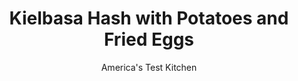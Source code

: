 ---
layout: ../../layouts/MarkdownPostLayout.astro
title: Kielbasa Hash with Potatoes and Fried Eggs
author: America's Test Kitchen
pubDate: 2023-03-15
description: "This crisp-crusted hash is destined to become a weeknight favorite."
image_url: https://res.cloudinary.com/hksqkdlah/image/upload/ar_1:1,c_fill,dpr_2.0,f_auto,fl_lossy.progressive.strip_profile,g_faces:auto,q_auto:low,w_344/SFS_KielbasaHashPotatoesFriedEggs_69_ybjdzs
tags: ["Main Courses","Weeknight"]
calories: 2718
protein: 34
carbohydrates: 37
fats: 
fiber: 6
ingredients: ["2 tablespoons, unsalted butter, divided","1 , onion, chopped fine","1 , green bell pepper, stemmed, seeded, and cut into ½-inch pieces","1 1/2 pounds, Yukon Gold potatoes, peeled, grated, and patted dry","1 pound, kielbasa sausage cut into ½-inch chunks","3/4 teaspoon, table salt","1/4 teaspoon, pepper","5 teaspoons, minced fresh sage, divided","8 , large eggs, divided"]
serves: 4
time: "30 minutes"
instructions: ["Melt 1 tablespoon butter in 12-inch nonstick skillet over medium-high heat. Add onion and bell pepper and cook until softened, about 4 minutes. Stir in potatoes, kielbasa, salt, and pepper and cook, stirring occasionally, until potatoes are lightly browned, about 10 minutes. Stir in 1 tablespoon sage and gently press mixture into even layer. Continue to cook until potatoes are well browned on bottom, 2 to 4 minutes longer.","Transfer hash to serving platter. Reduce heat to medium and melt ½ tablespoon butter in now-empty skillet. Add 4 eggs to skillet and cook, without flipping, until whites are set, 2 to 3 minutes. Divide eggs between 2 plates. Repeat with remaining ½ tablespoon butter and remaining 4 eggs. Serve eggs with hash, sprinkled with remaining 2 teaspoons sage."]
nutrition: ["1338 mg Potassium","465 mg Phosphorus","153 mg Calcium","5 mg Iron","87 mg Magnesium","1056 mg Sodium","4 mg Zinc","44 g Fat","8 mg Niacin (B3)","16 g Monounsaturated","7 g Polyunsaturated","60 mg Vitamin C","3 µg Vitamin D","466 mg Cholesterol","15 g Saturated","6 g Fiber","94 µg Folate (food)","4 g Sugars","63 µg Vitamin K","331 g Water","37 g Carbs","94 µg Folate equivalent (total)","34 g Protein","2 mg Vitamin E","1 µg Vitamin B12","1 mg Vitamin B6","254 µg Vitamin A","679 kcal Energy","2718 calories"]
notes: "Other types of precooked sausage can be substituted for the kielbasa, if desired."
---